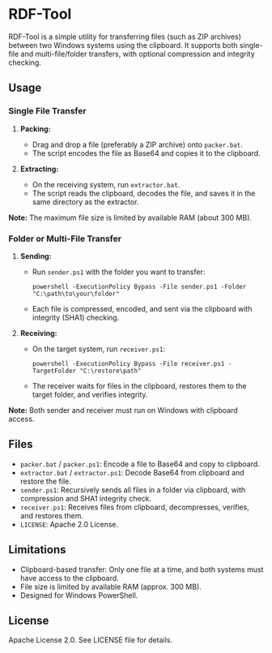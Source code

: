 # RDF-Tool

RDF-Tool is a simple utility for transferring files (such as ZIP archives) between two Windows systems using the clipboard. It supports both single-file and multi-file/folder transfers, with optional compression and integrity checking.

## Usage

### Single File Transfer

1. **Packing:**
   - Drag and drop a file (preferably a ZIP archive) onto `packer.bat`.
   - The script encodes the file as Base64 and copies it to the clipboard.

2. **Extracting:**
   - On the receiving system, run `extractor.bat`.
   - The script reads the clipboard, decodes the file, and saves it in the same directory as the extractor.

**Note:** The maximum file size is limited by available RAM (about 300 MB).

### Folder or Multi-File Transfer

1. **Sending:**
   - Run `sender.ps1` with the folder you want to transfer:

     ```
     powershell -ExecutionPolicy Bypass -File sender.ps1 -Folder "C:\path\to\your\folder"
     ```

   - Each file is compressed, encoded, and sent via the clipboard with integrity (SHA1) checking.

2. **Receiving:**
   - On the target system, run `receiver.ps1`:

     ```
     powershell -ExecutionPolicy Bypass -File receiver.ps1 -TargetFolder "C:\restore\path"
     ```

   - The receiver waits for files in the clipboard, restores them to the target folder, and verifies integrity.

**Note:** Both sender and receiver must run on Windows with clipboard access.

## Files

- `packer.bat` / `packer.ps1`: Encode a file to Base64 and copy to clipboard.
- `extractor.bat` / `extractor.ps1`: Decode Base64 from clipboard and restore the file.
- `sender.ps1`: Recursively sends all files in a folder via clipboard, with compression and SHA1 integrity check.
- `receiver.ps1`: Receives files from clipboard, decompresses, verifies, and restores them.
- `LICENSE`: Apache 2.0 License.

## Limitations

- Clipboard-based transfer: Only one file at a time, and both systems must have access to the clipboard.
- File size is limited by available RAM (approx. 300 MB).
- Designed for Windows PowerShell.

## License

Apache License 2.0. See LICENSE file for details.
